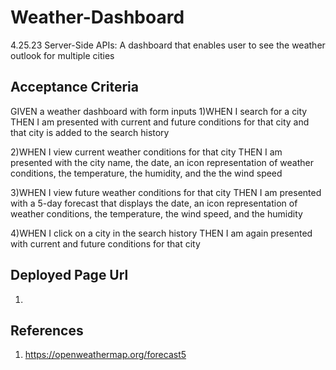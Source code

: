 # Weather-Dashboard
4.25.23 Server-Side APIs: A dashboard that enables user to see the weather outlook for multiple cities

## Acceptance Criteria
GIVEN a weather dashboard with form inputs
1)WHEN I search for a city THEN I am presented with current and future conditions for that city and that city is added to the search history

2)WHEN I view current weather conditions for that city THEN I am presented with the city name, the date, an icon representation of weather conditions, the temperature, the humidity, and the the wind speed

3)WHEN I view future weather conditions for that city THEN I am presented with a 5-day forecast that displays the date, an icon representation of weather conditions, the temperature, the wind speed, and the humidity

4)WHEN I click on a city in the search history THEN I am again presented with current and future conditions for that city

## Deployed Page Url
1. 

## References
1. https://openweathermap.org/forecast5
